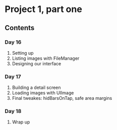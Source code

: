 # Project 1, part one

## Contents

### Day 16
1. Setting up 
2. Listing images with FileManager
3. Designing our interface

### Day 17 
1. Building a detail screen
2. Loading images with UIImage
3. Final tweakes: hidBarsOnTap, safe area margins

### Day 18
1. Wrap up
